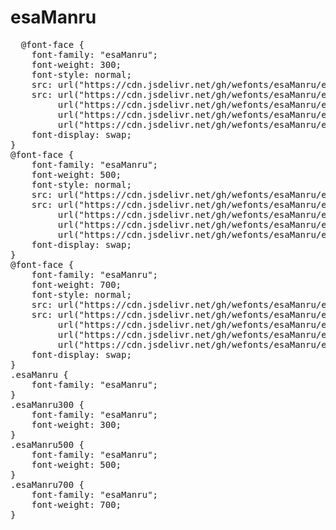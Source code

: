 # esaManru
<pre>
  @font-face {
    font-family: "esaManru";
    font-weight: 300;
    font-style: normal;
    src: url("https://cdn.jsdelivr.net/gh/wefonts/esaManru/esaManru-Light.eot");
    src: url("https://cdn.jsdelivr.net/gh/wefonts/esaManru/esaManru-Light.eot?#iefix") format("embedded-opentype"),
         url("https://cdn.jsdelivr.net/gh/wefonts/esaManru/esaManru-Light.woff2") format("woff2"),
         url("https://cdn.jsdelivr.net/gh/wefonts/esaManru/esaManru-Light.woff") format("woff"),
         url("https://cdn.jsdelivr.net/gh/wefonts/esaManru/esaManru-Light.ttf") format("truetype");
    font-display: swap;
} 
@font-face {
    font-family: "esaManru";
    font-weight: 500;
    font-style: normal;
    src: url("https://cdn.jsdelivr.net/gh/wefonts/esaManru/esaManru-Medium.eot");
    src: url("https://cdn.jsdelivr.net/gh/wefonts/esaManru/esaManru-Medium.eot?#iefix") format("embedded-opentype"),
         url("https://cdn.jsdelivr.net/gh/wefonts/esaManru/esaManru-Medium.woff2") format("woff2"),
         url("https://cdn.jsdelivr.net/gh/wefonts/esaManru/esaManru-Medium.woff") format("woff"),
         url("https://cdn.jsdelivr.net/gh/wefonts/esaManru/esaManru-Medium.ttf") format("truetype");
    font-display: swap;
} 
@font-face {
    font-family: "esaManru";
    font-weight: 700;
    font-style: normal;
    src: url("https://cdn.jsdelivr.net/gh/wefonts/esaManru/esaManru-Bold.eot");
    src: url("https://cdn.jsdelivr.net/gh/wefonts/esaManru/esaManru-Bold.eot?#iefix") format("embedded-opentype"),
         url("https://cdn.jsdelivr.net/gh/wefonts/esaManru/esaManru-Bold.woff2") format("woff2"),
         url("https://cdn.jsdelivr.net/gh/wefonts/esaManru/esaManru-Bold.woff") format("woff"),
         url("https://cdn.jsdelivr.net/gh/wefonts/esaManru/esaManru-Bold.ttf") format("truetype");
    font-display: swap;
} 
.esaManru {
    font-family: "esaManru";
}
.esaManru300 {
    font-family: "esaManru";
    font-weight: 300;
}
.esaManru500 {
    font-family: "esaManru";
    font-weight: 500;
}
.esaManru700 {
    font-family: "esaManru";
    font-weight: 700;
}
</pre>
